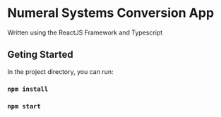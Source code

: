 # Numeral Systems Conversion App

Written using the ReactJS Framework and Typescript

## Geting Started
In the project directory, you can run:

### `npm install`

### `npm start`
